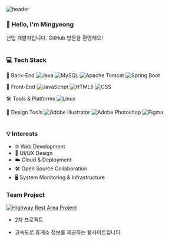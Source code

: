 ![header](https://capsule-render.vercel.app/api?type=waving&height=150&color=random&t!&fontColor=FFFFFF&animation=fadeIn)

### 👋 Hello, I'm Mingyeong  
신입 개발자입니다. GitHub 방문을 환영해요!
<br><br>

### 💻 Tech Stack

🧠 Back-End
![Java](https://img.shields.io/badge/java-%23ED8B00.svg?style=for-the-badge&logo=openjdk&logoColor=white)
![MySQL](https://img.shields.io/badge/mysql-4479A1.svg?style=for-the-badge&logo=mysql&logoColor=white)
![Apache Tomcat](https://img.shields.io/badge/apache%20tomcat-%23F8DC75.svg?style=for-the-badge&logo=apache-tomcat&logoColor=black)
![Spring Boot](https://img.shields.io/badge/Spring%20Boot-6DB33F?style=for-the-badge&logo=springboot&logoColor=white)

🎨 Front-End
![JavaScript](https://img.shields.io/badge/javascript-%23323330.svg?style=for-the-badge&logo=javascript&logoColor=%23F7DF1E)
![HTML5](https://img.shields.io/badge/html5-%23E34F26.svg?style=for-the-badge&logo=html5&logoColor=white)
![CSS](https://img.shields.io/badge/css-%231572B6.svg?style=for-the-badge&logo=css3&logoColor=white)

🛠️ Tools & Platforms
![Linux](https://img.shields.io/badge/Linux-FCC624?style=for-the-badge&logo=linux&logoColor=black)

🎨 Design Tools
![Adobe Illustrator](https://img.shields.io/badge/adobe%20illustrator-%23FF9A00.svg?style=for-the-badge&logo=adobe%20illustrator&logoColor=white)
![Adobe Photoshop](https://img.shields.io/badge/adobe%20photoshop-%2331A8FF.svg?style=for-the-badge&logo=adobe%20photoshop&logoColor=white)
![Figma](https://img.shields.io/badge/figma-%23F24E1E.svg?style=for-the-badge&logo=figma&logoColor=white)
<br><br>


### 💡 Interests
- 🌐 Web Development
- 🎨 UI/UX Design
- ☁️ Cloud & Deployment
- 🛠️ Open Source Collaboration
- 🖥️ System Monitoring & Infrastructure




<h3>Team Project</h3>

[![Highway Rest Area Project](https://github-readme-stats.vercel.app/api/pin/?username=min-7343&repo=highwayRestArea_prj)](https://github.com/min-7343/highwayRestArea_prj)

- 2차 프로젝트

- 고속도로 휴게소 정보를 제공하는 웹사이트입니다.
